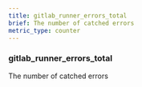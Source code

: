 ```yaml
---
title: gitlab_runner_errors_total
brief: The number of catched errors
metric_type: counter
---
```

### gitlab_runner_errors_total

The number of catched errors